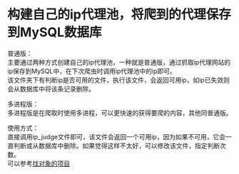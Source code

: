 # 构建自己的ip代理池，将爬到的代理保存到MySQL数据库  


普通版：  
主要通过两种方式创建自己的ip代理池，一种就是普通版，通过抓取ip代理网站的ip保存到MySQL中，在下次爬虫时调用ip代理池中的ip即可。  
该文件夹下有判断ip是否可用的文件，执行该文件，会返回可用ip，如ip已失效则会从数据库中将该条记录删除。  

多进程版：  
多进程版是在爬取时使用多进程，可以更快速的获得要爬的内容，其他同普通版。  

使用方式：  
直接调用ip_judge文件即可，该文件会返回一个可用ip，因为如果不可用，它会一直判断或从数据库中删除。如果觉得这样不太好，可以修改该文件，指定判断次数。  
可以参考[找对象的项目](https://github.com/hfxjd9527/kaoyanbang/tree/master)

